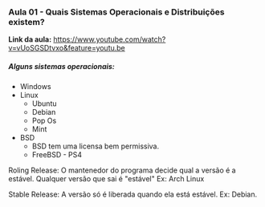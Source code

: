 ### Aula 01 - Quais Sistemas Operacionais e Distribuições existem?

**Link da aula:** https://www.youtube.com/watch?v=vUoSGSDtvxo&feature=youtu.be

##### Alguns sistemas operacionais:
* Windows
* Linux
    - Ubuntu
    - Debian
    - Pop Os
    - Mint
* BSD
    - BSD tem uma licensa bem permissiva.
    - FreeBSD - PS4

Roling Release: O mantenedor do programa decide qual a versão é a estável. Qualquer versão que sai é "estável" Ex: Arch Linux 

Stable Release: A versão só é liberada quando ela está estável. Ex: Debian. 